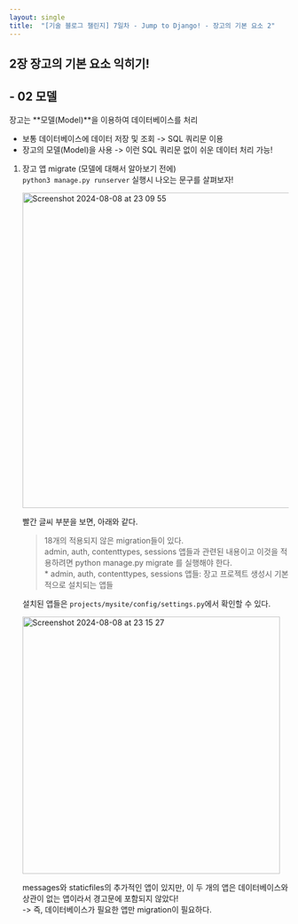 ```yaml
---
layout: single
title:  "[기술 블로그 챌린지] 7일차 - Jump to Django! - 장고의 기본 요소 2"
---
```


## 2장 장고의 기본 요소 익히기!
## - 02 모델

장고는 **모델(Model)**을 이용하여 데이터베이스를 처리
- 보통 데이터베이스에 데이터 저장 및 조회 -> SQL 쿼리문 이용
- 장고의 모델(Model)을 사용 -> 이런 SQL 쿼리문 없이 쉬운 데이터 처리 가능!


1. 장고 앱 migrate
   (모델에 대해서 알아보기 전에)<br>
   `python3 manage.py runserver` 실행시 나오는 문구를 살펴보자!

   <img width="569" alt="Screenshot 2024-08-08 at 23 09 55" src="https://github.com/user-attachments/assets/c177abf1-5457-4b90-a3af-37b6453d157d">

   빨간 글씨 부분을 보면, 아래와 같다.<br>
   > 18개의 적용되지 않은 migration들이 있다.<br> admin, auth, contenttypes, sessions 앱들과 관련된 내용이고 이것을 적용하려면 python manage.py migrate 를 실행해야 한다.<br>
   \* admin, auth, contenttypes, sessions 앱들: 장고 프로젝트 생성시 기본적으로 설치되는 앱들

   설치된 앱들은 `projects/mysite/config/settings.py`에서 확인할 수 있다.

   <img width="464" alt="Screenshot 2024-08-08 at 23 15 27" src="https://github.com/user-attachments/assets/d1b66a62-927b-4c9d-b18b-c31e5b006502">

   messages와 staticfiles의 추가적인 앱이 있지만, 이 두 개의 앱은 데이터베이스와 상관이 없는 앱이라서 경고문에 포함되지 않았다!<br>
   -> 즉, 데이터베이스가 필요한 앱만 migration이 필요하다.
